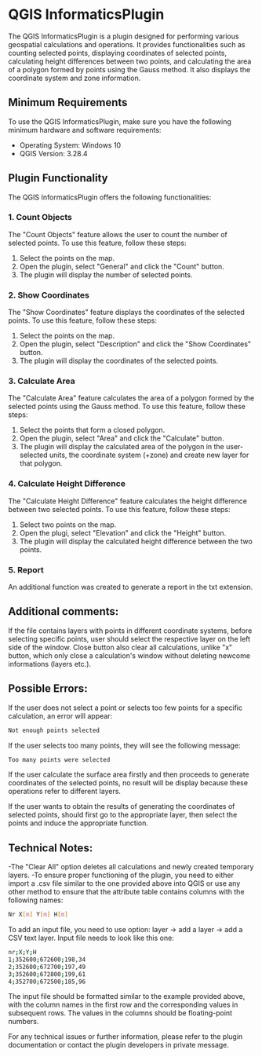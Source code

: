 # QGIS InformaticsPlugin

The QGIS InformaticsPlugin is a plugin designed for performing various geospatial calculations and operations. It provides functionalities such as counting selected points, displaying coordinates of selected points, calculating height differences between two points, and calculating the area of a polygon formed by points using the Gauss method. It also displays the coordinate system and zone information.

## Minimum Requirements

To use the QGIS InformaticsPlugin, make sure you have the following minimum hardware and software requirements:

- Operating System: Windows 10
- QGIS Version: 3.28.4

## Plugin Functionality

The QGIS InformaticsPlugin offers the following functionalities:

### 1. Count Objects

The "Count Objects" feature allows the user to count the number of selected points. To use this feature, follow these steps:
1. Select the points on the map.
2. Open the plugin, select "General" and click the "Count" button.
3. The plugin will display the number of selected points.

### 2. Show Coordinates

The "Show Coordinates" feature displays the coordinates of the selected points. To use this feature, follow these steps:
1. Select the points on the map.
2. Open the plugin, select "Description" and click the "Show Coordinates" button.
3. The plugin will display the coordinates of the selected points.

### 3. Calculate Area

The "Calculate Area" feature calculates the area of a polygon formed by the selected points using the Gauss method. To use this feature, follow these steps:
1. Select the points that form a closed polygon.
2. Open the plugin, select "Area" and click the "Calculate" button.
3. The plugin will display the calculated area of the polygon in the user-selected units, the coordinate system (+zone) and create new layer for that polygon.

### 4. Calculate Height Difference

The "Calculate Height Difference" feature calculates the height difference between two selected points. To use this feature, follow these steps:
1. Select two points on the map.
2. Open the plugi, select "Elevation" and click the "Height" button.
3. The plugin will display the calculated height difference between the two points.

### 5. Report

An additional function was created to generate a report in the txt extension.

## Additional comments:
If the file contains layers with points in different coordinate systems, before selecting specific points, user should select the respective layer on the left side of the window.
Close button also clear all calculations, unlike "x" button, which only close a calculation's window without deleting newcome informations (layers etc.).

## Possible Errors:
If the user does not select a point or selects too few points for a specific calculation, an error will appear:
```sh
Not enough points selected
```
If the user selects too many points, they will see the following message:
```sh
Too many points were selected
```
If the user calculate the surface area firstly and then proceeds to generate coordinates of the selected points, no result will be display because  these operations refer to different layers.

If the user wants to obtain the results of generating the coordinates of selected points, should first go to the appropriate layer, then select the points and induce the appropriate function.

## Technical Notes:
-The "Clear All" option deletes all calculations and newly created temporary layers.
-To ensure proper functioning of the plugin, you need to either import a .csv file similar to the one provided above into QGIS or use any other method to ensure that the attribute table contains columns with the following names:
```sh
Nr X[m] Y[m] H[m]
```
To add an input file, you need to use option: layer -> add a layer -> add a CSV text layer.
Input file needs to look like this one:
```sh
nr;X;Y;H
1;352600;672600;198,34
2;352600;672700;197,49
3;352600;672800;199,61
4;352700;672500;185,96
```
The input file should be formatted similar to the example provided above, with the column names in the first row and the corresponding values in subsequent rows. The values in the columns should be floating-point numbers.

For any technical issues or further information, please refer to the plugin documentation or contact the plugin developers in private message.
